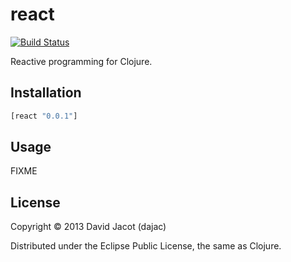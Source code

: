 # react
[![Build Status](https://secure.travis-ci.org/dajac/react.png)](http://travis-ci.org/dajac/react)

Reactive programming for Clojure.

## Installation

```clojure
[react "0.0.1"]
```

## Usage

FIXME

## License

Copyright © 2013 David Jacot (dajac)

Distributed under the Eclipse Public License, the same as Clojure.
